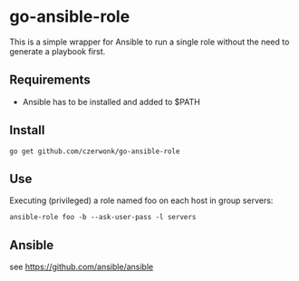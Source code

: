 # go-ansible-role

This is a simple wrapper for Ansible to run a single role without the need to generate a playbook first.

## Requirements
* Ansible has to be installed and added to $PATH

## Install
```
go get github.com/czerwonk/go-ansible-role
```

## Use
Executing (privileged) a role named foo on each host in group servers:
```
ansible-role foo -b --ask-user-pass -l servers
```

## Ansible
see https://github.com/ansible/ansible
